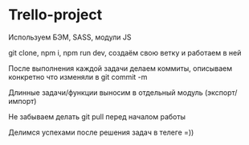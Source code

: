 # Trello-project
Используем БЭМ, SASS, модули JS

git clone, npm i, npm run dev, создаём свою ветку и работаем в ней

После выполнения каждой задачи делаем коммиты, описываем конкретно что изменяли в git commit -m

Длинные задачи/функции выносим в отдельный модуль (экспорт/импорт)

Не забываем делать git pull перед началом работы

Делимся успехами после решения задач в телеге =))

